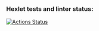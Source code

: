 ### Hexlet tests and linter status:
[![Actions Status](https://github.com/IVANn84/frontend-project-lvl1/workflows/hexlet-check/badge.svg)](https://github.com/IVANn84/frontend-project-lvl1/actions)